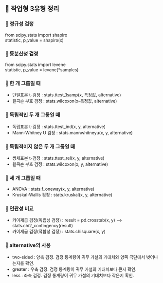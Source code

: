 ## 🚀 작업형 3유형 정리
### 🚀 정규성 검정
from scipy.stats import shapiro  
statistic, p_value = shapiro(x)
### 🚀 등분산성 검정
from scipy.stats import levene  
statistic, p_value = levene(*samples)
### 🚀 한 개 그룹일 때 
- 단일표본 t-검정 : stats.ttest_1samp(x, 특정값, alternative)
- 윌콕슨 부호 검정 : stats.wilcoxon(x-특정값, alternative)
### 🚀 독립적인 두 개 그룹일 때
- 독립표본 t-검정 : stats.ttest_ind(x, y, alternative)
- Mann-Whitney U 검정 : stats.mannwhitneyu(x, y, alternative)
### 🚀 독립적이지 않은 두 개 그룹일 때 
- 쌍체표본 t-검정 : stats.ttest_rel(x, y, alternative)
- 윌콕슨 부호 검정 : stats.wilcoxon(x, y, alternative)
### 🚀 세 개 그룹일 때 
- ANOVA : stats.f_oneway(x, y, alternative)
- Kruskal-Wallis 검정 : stats.kruskal(x, y, alternative)
### 🚀 연관성 비교
- 카이제곱 검정(독립성 검정) : result = pd.crosstab(x, y) --> stats.chi2_contingency(result)
- 카이제곱 검정(적합성 검정) : stats.chisquare(x, y)
### 🚀 alternative의 사용
- two-sided : 양측 검정. 검정 통계량이 귀무 가설의 기대치와 양쪽 극단에서 벗어나는지를 확인.
- greater : 우측 검정. 검정 통계량이 귀무 가설의 기대치보다 큰지 확인.
- less : 좌측 검정. 검정 통계량이 귀무 가설의 기대치보다 작은지 확인.
